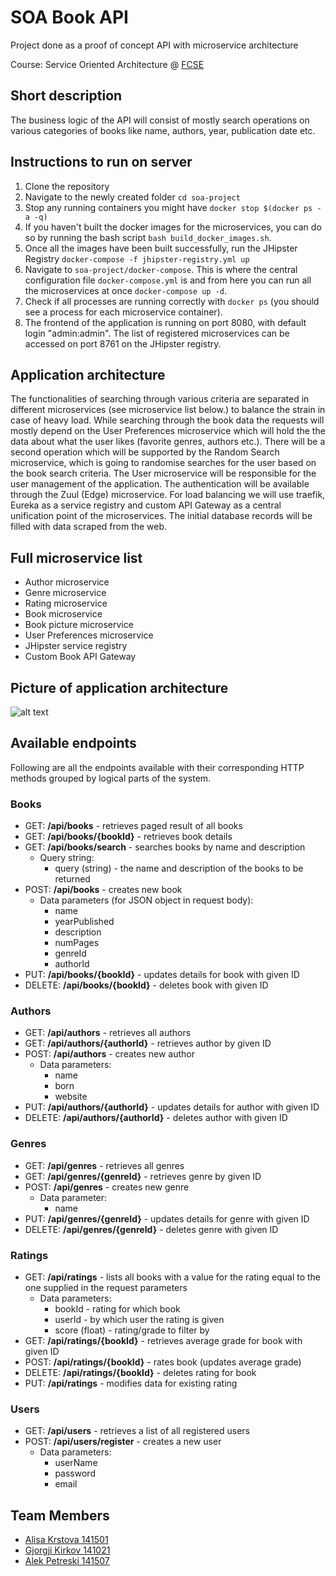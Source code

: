 # SOA Book API
Project done as a proof of concept API with microservice architecture

Course: Service Oriented Architecture @ [FCSE](https://www.finki.ukim.mk)

## Short description

The business logic of the API will consist of mostly search operations
on various categories of books like name, authors, year, publication date etc.

## Instructions to run on server
1. Clone the repository
2. Navigate to the newly created folder `cd soa-project`
3. Stop any running containers you might have `docker stop $(docker ps -a -q)`
4. If you haven't built the docker images for the microservices, you can do so by running the bash script `bash build_docker_images.sh`.
5. Once all the images have been built successfully, run the JHipster Registry `docker-compose -f jhipster-registry.yml up`
6. Navigate to `soa-project/docker-compose`. This is where the central configuration file `docker-compose.yml` is and from here you can run all the microservices at once `docker-compose up -d`.
7. Check if all processes are running correctly with `docker ps` (you should see a process for each microservice container).
8. The frontend of the application is running on port 8080, with default login "admin:admin". The list of registered microservices can be accessed on port 8761 on the JHipster registry.

## Application architecture

The functionalities of searching through various criteria are separated
in different microservices (see microservice list below.) to balance the strain in case of heavy load.
While searching through the book data the requests will mostly depend on the
User Preferences microservice which will hold the the data about what the user likes
(favorite genres, authors etc.).
There will be a second operation which will be supported by the Random Search microservice,
which is going to randomise searches for the user based on the book search criteria.
The User microservice will be responsible for the user management of the application.
The authentication will be available through the Zuul (Edge) microservice.
For load balancing we will use traefik, Eureka as a service registry and custom API Gateway
as a central unification point of the microservices.
The initial database records will be filled with data scraped from the web.

## Full microservice list
* Author microservice
* Genre microservice
* Rating microservice
* Book microservice
* Book picture microservice
* User Preferences microservice
* JHipster service registry 
* Custom Book API Gateway

## Picture of application architecture
 ![alt text][logo]
 
 [logo]: https://github.com/alisakrstova/soa-book-api/blob/master/app_architecture.png "app architecture"


## Available endpoints
Following are all the endpoints available with their corresponding HTTP methods grouped by logical parts of the system.
### Books
* GET: __/api/books__ - retrieves paged result of all books
* GET: __/api/books/{bookId}__ - retrieves book details
* GET: __/api/books/search__ - searches books by name and description
	* Query string:
		* query (string) - the name and description of the books to be returned
* POST: __/api/books__ - creates new book
	* Data parameters (for JSON object in request body):
		* name
		* yearPublished
		* description
		* numPages
		* genreId
		* authorId
* PUT: __/api/books/{bookId}__ - updates details for book with given ID
* DELETE: __/api/books/{bookId}__ - deletes book with given ID

### Authors
* GET: __/api/authors__ - retrieves all authors
* GET: __/api/authors/{authorId}__ - retrieves author by given ID
* POST: __/api/authors__ - creates new author
	* Data parameters:
		* name
		* born
		* website
* PUT: __/api/authors/{authorId}__ - updates details for author with given ID
* DELETE: __/api/authors/{authorId}__ - deletes author with given ID

### Genres
* GET: __/api/genres__ - retrieves all genres
* GET: __/api/genres/{genreId}__ - retrieves genre by given ID
* POST: __/api/genres__ - creates new genre
	* Data parameter:
		* name
* PUT: __/api/genres/{genreId}__ - updates details for genre with given ID
* DELETE: __/api/genres/{genreId}__ - deletes genre with given ID

### Ratings
* GET: __/api/ratings__ - lists all books with a value for the rating equal to the one supplied in the request parameters
	* Data parameters:
		* bookId - rating for which book
		* userId - by which user the rating is given
		* score (float) - rating/grade to filter by
* GET: __/api/ratings/{bookId}__ - retrieves average grade for book with given ID
* POST: __/api/ratings/{bookId}__ - rates book (updates average grade)
* DELETE: __/api/ratings/{bookId}__ - deletes rating for book
* PUT: __/api/ratings__ - modifies data for existing rating

### Users
* GET: __/api/users__ - retrieves a list of all registered users
* POST: __/api/users/register__ - creates a new user
	* Data parameters:
		* userName
		* password
		* email

 
## Team Members
* [Alisa Krstova 141501](https://github.com/alisakrstova) 
* [Gjorgji Kirkov 141021](https://github.com/kirkovg)
* [Alek Petreski 141507](https://github.com/alekkki)
